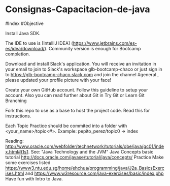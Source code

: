 # Consignas-Capacitacion-de-java

#Index
#Objective

Install Java SDK.

The IDE to use is [IntellIJ IDEA] (https://www.jetbrains.com/es-es/idea/download/). Community version is enough for Bootcamp completion.

Download and install Slack's application. You will receive an invitation in your email to join to Slack's workspace glb-bootcamp-chaco or just sign in to https://glb-bootcamp-chaco.slack.com and join the channel #general , please updated your profile picture with your face!

Create your own GitHub account. Follow this guideline to setup your account. Also you can read further about Git in Try Git or Learn Git Branching

Fork this repo to use as a base to host the project code. Read this for instructions.

Each Topic Practice should be commited into a folder with <your_name>/topic<#>. Example: pepito_perez/topic0 → index

Reading:
http://www.oracle.com/webfolder/technetwork/tutorials/obe/java/gc01/index.html#t1s1. See: "Java Technology and the JVM"
Java Concepts basic tutorial http://docs.oracle.com/javase/tutorial/java/concepts/
Practice
Make some exercises listed https://www3.ntu.edu.sg/home/ehchua/programming/java/J2a_BasicsExercises.html and https://www.w3resource.com/java-exercises/basic/index.php
Have fun with Intro to Java.

